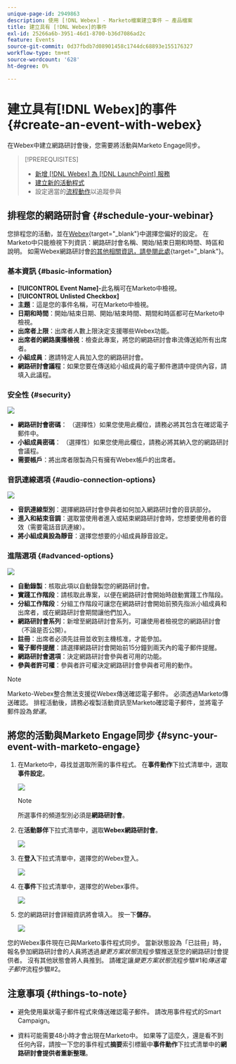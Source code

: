 ```yaml
---
unique-page-id: 2949863
description: 使用 [!DNL Webex] - Marketo檔案建立事件 — 產品檔案
title: 建立具有 [!DNL Webex]的事件
exl-id: 25266a6b-3951-46d1-8700-b36d7086ad2c
feature: Events
source-git-commit: 0d37fbdb7d08901458c1744dc68893e155176327
workflow-type: tm+mt
source-wordcount: '628'
ht-degree: 0%

---
```


# 建立具有[!DNL Webex]的事件 {#create-an-event-with-webex}

在Webex中建立網路研討會後，您需要將活動與Marketo Engage同步。

>[!PREREQUISITES]
>
>* [新增 [!DNL Webex] 為 [!DNL LaunchPoint] 服務](/help/marketo/product-docs/administration/additional-integrations/add-webex-as-a-launchpoint-service.md)
>* [建立新的活動程式](/help/marketo/product-docs/demand-generation/events/understanding-events/create-a-new-event-program.md)
>* 設定適當的[流程動作](/help/marketo/product-docs/core-marketo-concepts/smart-campaigns/flow-actions/add-a-flow-step-to-a-smart-campaign.md)以追蹤參與

## 排程您的網路研討會 {#schedule-your-webinar}

您排程您的活動，並在[Webex](https://www.webex.com/){target="_blank"}中選擇您偏好的設定。 在Marketo中只能檢視下列資訊：網路研討會名稱、開始/結束日期和時間、時區和說明。 如需Webex網路研討會[的其他相關資訊，請參閱此處](https://help.webex.com/en-us/landing/ld-7srxjs-WebexWebinars/Webex-Webinars){target="_blank"}。

### 基本資訊 {#basic-information}

* **[!UICONTROL Event Name]-**&#x200B;此名稱可在Marketo中檢視。
* **[!UICONTROL Unlisted Checkbox]**
* **主題**：這是您的事件名稱，可在Marketo中檢視。
* **日期和時間**：開始/結束日期、開始/結束時間、期間和時區都可在Marketo中檢視。
* **出席者上限**：出席者人數上限決定支援哪些Webex功能。
* **出席者的網路廣播檢視**：檢查此專案，將您的網路研討會串流傳送給所有出席者。
* **小組成員**：邀請特定人員加入您的網路研討會。
* **網路研討會議程**：如果您要在傳送給小組成員的電子郵件邀請中提供內容，請填入此議程。

### 安全性 {#security}

![](assets/create-an-event-with-webex-2.png)

* **網路研討會密碼**： （選擇性）如果您使用此欄位，請務必將其包含在確認電子郵件中。
* **小組成員密碼**： （選擇性）如果您使用此欄位，請務必將其納入您的網路研討會議程。
* **需要帳戶**：將出席者限製為只有擁有Webex帳戶的出席者。

### 音訊連線選項 {#audio-connection-options}

![](assets/create-an-event-with-webex-3.png)

* **音訊連線型別**：選擇網路研討會參與者如何加入網路研討會的音訊部分。
* **進入和結束音調**：選取當使用者進入或結束網路研討會時，您想要使用者的音效（需要電話音訊連線）。
* **將小組成員設為靜音**：選擇您想要的小組成員靜音設定。

### 進階選項 {#advanced-options}

![](assets/create-an-event-with-webex-4.png)

* **自動錄製**：核取此項以自動錄製您的網路研討會。
* **實踐工作階段**：請核取此專案，以便在網路研討會開始時啟動實踐工作階段。
* **分組工作階段**：分組工作階段可讓您在網路研討會開始前預先指派小組成員和出席者，或在網路研討會期間讓他們加入。
* **網路研討會系列**：新增至網路研討會系列，可讓使用者檢視您的網路研討會（不論是否公開）。
* **註冊**：出席者必須先註冊並收到主機核准，才能參加。
* **電子郵件提醒**：請選擇網路研討會開始前15分鐘到兩天內的電子郵件提醒。
* **網路研討會選項**：決定網路研討會參與者可用的功能。
* **參與者許可權**：參與者許可權決定網路研討會參與者可用的動作。

>[!NOTE]
>
>Marketo-Webex整合無法支援從Webex傳送確認電子郵件。 必須透過Marketo傳送確認。 排程活動後，請務必複製活動資訊至Marketo確認電子郵件，並將電子郵件設為&#x200B;_營運_。

## 將您的活動與Marketo Engage同步 {#sync-your-event-with-marketo-engage}

1. 在Marketo中，尋找並選取所需的事件程式。 在&#x200B;**事件動作**&#x200B;下拉式清單中，選取&#x200B;**事件設定**。

   ![](assets/create-an-event-with-webex-5.png)

   >[!NOTE]
   >
   >所選事件的頻道型別必須是&#x200B;**網路研討會**。

1. 在&#x200B;**活動夥伴**&#x200B;下拉式清單中，選取&#x200B;**Webex網路研討會**。

   ![](assets/create-an-event-with-webex-6.png)

1. 在&#x200B;**登入**&#x200B;下拉式清單中，選擇您的Webex登入。

   ![](assets/create-an-event-with-webex-7.png)

1. 在&#x200B;**事件**&#x200B;下拉式清單中，選擇您的Webex事件。

   ![](assets/create-an-event-with-webex-8.png)

1. 您的網路研討會詳細資訊將會填入。 按一下&#x200B;**儲存**。

   ![](assets/create-an-event-with-webex-9.png)

您的Webex事件現在已與Marketo事件程式同步。 當新狀態設為「已註冊」時，報名參加網路研討會的人員將透過&#x200B;_變更方案狀態_&#x200B;流程步驟推送至您的網路研討會提供者。 沒有其他狀態會將人員推到。 請確定讓&#x200B;_變更方案狀態_&#x200B;流程步驟#1和&#x200B;_傳送電子郵件_&#x200B;流程步驟#2。

## 注意事項 {#things-to-note}

* 避免使用巢狀電子郵件程式來傳送確認電子郵件。 請改用事件程式的Smart Campaign。

* 資料可能需要48小時才會出現在Marketo中。 如果等了這麼久，還是看不到任何內容，請按一下您的事件程式&#x200B;**摘要**&#x200B;索引標籤中&#x200B;**事件動作**&#x200B;下拉式清單中的&#x200B;**網路研討會提供者重新整理**。
